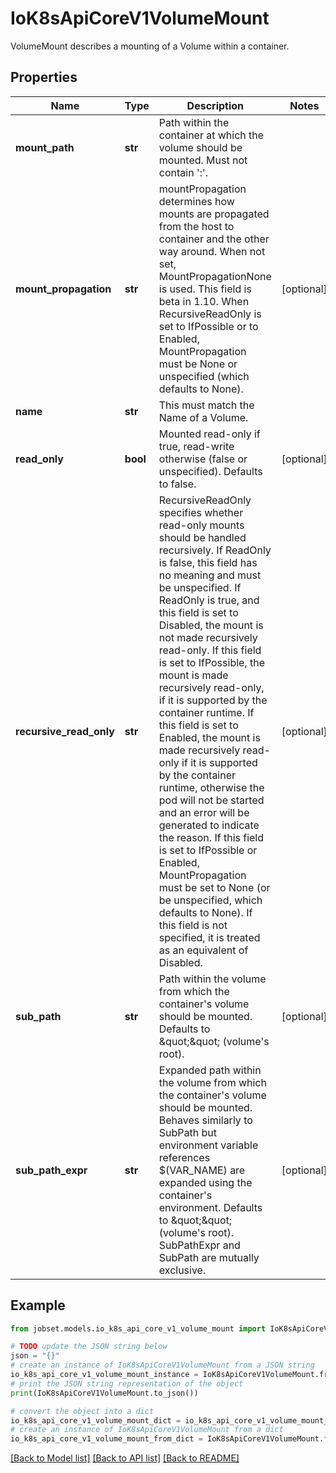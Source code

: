 # IoK8sApiCoreV1VolumeMount

VolumeMount describes a mounting of a Volume within a container.

## Properties

Name | Type | Description | Notes
------------ | ------------- | ------------- | -------------
**mount_path** | **str** | Path within the container at which the volume should be mounted.  Must not contain &#39;:&#39;. | 
**mount_propagation** | **str** | mountPropagation determines how mounts are propagated from the host to container and the other way around. When not set, MountPropagationNone is used. This field is beta in 1.10. When RecursiveReadOnly is set to IfPossible or to Enabled, MountPropagation must be None or unspecified (which defaults to None). | [optional] 
**name** | **str** | This must match the Name of a Volume. | 
**read_only** | **bool** | Mounted read-only if true, read-write otherwise (false or unspecified). Defaults to false. | [optional] 
**recursive_read_only** | **str** | RecursiveReadOnly specifies whether read-only mounts should be handled recursively.  If ReadOnly is false, this field has no meaning and must be unspecified.  If ReadOnly is true, and this field is set to Disabled, the mount is not made recursively read-only.  If this field is set to IfPossible, the mount is made recursively read-only, if it is supported by the container runtime.  If this field is set to Enabled, the mount is made recursively read-only if it is supported by the container runtime, otherwise the pod will not be started and an error will be generated to indicate the reason.  If this field is set to IfPossible or Enabled, MountPropagation must be set to None (or be unspecified, which defaults to None).  If this field is not specified, it is treated as an equivalent of Disabled. | [optional] 
**sub_path** | **str** | Path within the volume from which the container&#39;s volume should be mounted. Defaults to \&quot;\&quot; (volume&#39;s root). | [optional] 
**sub_path_expr** | **str** | Expanded path within the volume from which the container&#39;s volume should be mounted. Behaves similarly to SubPath but environment variable references $(VAR_NAME) are expanded using the container&#39;s environment. Defaults to \&quot;\&quot; (volume&#39;s root). SubPathExpr and SubPath are mutually exclusive. | [optional] 

## Example

```python
from jobset.models.io_k8s_api_core_v1_volume_mount import IoK8sApiCoreV1VolumeMount

# TODO update the JSON string below
json = "{}"
# create an instance of IoK8sApiCoreV1VolumeMount from a JSON string
io_k8s_api_core_v1_volume_mount_instance = IoK8sApiCoreV1VolumeMount.from_json(json)
# print the JSON string representation of the object
print(IoK8sApiCoreV1VolumeMount.to_json())

# convert the object into a dict
io_k8s_api_core_v1_volume_mount_dict = io_k8s_api_core_v1_volume_mount_instance.to_dict()
# create an instance of IoK8sApiCoreV1VolumeMount from a dict
io_k8s_api_core_v1_volume_mount_from_dict = IoK8sApiCoreV1VolumeMount.from_dict(io_k8s_api_core_v1_volume_mount_dict)
```
[[Back to Model list]](../README.md#documentation-for-models) [[Back to API list]](../README.md#documentation-for-api-endpoints) [[Back to README]](../README.md)


